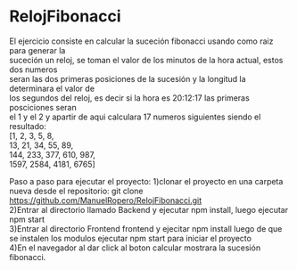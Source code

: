 # RelojFibonacci
El ejercicio consiste en calcular la suceción fibonacci usando como raiz para generar la  
suceción un reloj, se toman el valor de los minutos de la hora actual, estos dos numeros  
seran las dos primeras posiciones de la sucesión y la longitud la determinara el valor de  
los segundos del reloj, es decir si la hora es 20:12:17 las primeras posciciones seran  
el 1 y el 2 y apartir de aqui calculara 17 numeros siguientes siendo el resultado:  
[1,    2,    3,    5,   8,  
13,   21,   34,   55,  89,  
144,  233,  377,  610, 987,  
1597, 2584, 4181, 6765]  

Paso a paso para ejecutar el proyecto:
1)clonar el proyecto en una carpeta nueva desde el repositorio: git clone https://github.com/ManuelRopero/RelojFibonacci.git  
2)Entrar al directorio llamado Backend y ejecutar npm install, luego ejecutar npm start  
3)Entrar al directorio Frontend frontend y ejecitar npm install luego de que se instalen los modulos ejecutar npm start para iniciar el proyecto  
4)En el navegador al dar click al boton calcular mostrara la sucesión fibonacci.
